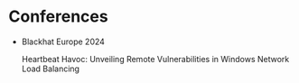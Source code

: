 # Conferences

- Blackhat Europe 2024 

	Heartbeat Havoc: Unveiling Remote Vulnerabilities in Windows Network Load Balancing
